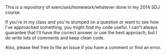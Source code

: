 This is a repository of exercises/homework/whatever done in my 2014 SDJ course.

If you're in my class and you're stumped on a question or want to see how I've approached something, you might find my code useful. I can't always guarantee that I'll have the correct answer or use the best approach, but I do write lots of comments and keep clean code.

Also, please feel free to file an issue if you have a comment or find an error.
